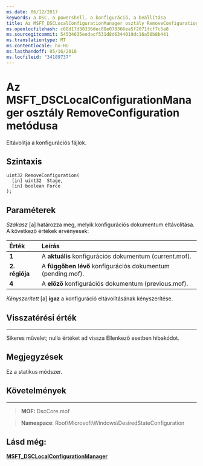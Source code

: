 ```yaml
---
ms.date: 06/12/2017
keywords: a DSC, a powershell, a konfiguráció, a beállítása
title: Az MSFT_DSCLocalConfigurationManager osztály RemoveConfiguration metódusa
ms.openlocfilehash: c68d17d38336dec08e078366ea5f2071fcf7c5a8
ms.sourcegitcommit: 54534635eedacf531d8d6344019dc16a50b8b441
ms.translationtype: MT
ms.contentlocale: hu-HU
ms.lasthandoff: 05/16/2018
ms.locfileid: "34189737"
---
```

# <a name="removeconfiguration-method-of-the-msftdsclocalconfigurationmanager-class"></a>Az MSFT_DSCLocalConfigurationManager osztály RemoveConfiguration metódusa

Eltávolítja a konfigurációs fájlok.

<a name="syntax"></a>Szintaxis
------

```mof
uint32 RemoveConfiguration(
  [in] uint32  Stage,
  [in] boolean Force
);
```

<a name="parameters"></a>Paraméterek
----------

*Szakasz* \[a\] határozza meg, melyik konfigurációs dokumentum eltávolítása. A következő értékek érvényesek:

|Érték |Leírás |
|:--- |:---|
|**1** | A **aktuális** konfigurációs dokumentum (current.mof). |
|**2. régiója** | A **függőben lévő** konfigurációs dokumentum (pending.mof).  |
|**4** | A **előző** konfigurációs dokumentum (previous.mof). |

*Kényszerített* \[a\] **igaz** a konfiguráció eltávolításának kényszerítése.

## <a name="return-value"></a>Visszatérési érték
------------

Sikeres művelet; nulla értéket ad vissza Ellenkező esetben hibakódot.

## <a name="remarks"></a>Megjegyzések

Ez a statikus módszer.

## <a name="requirements"></a>Követelmények
------------
>**MOF:** DscCore.mof

>**Namespace**: Root\Microsoft\Windows\DesiredStateConfiguration


## <a name="see-also"></a>Lásd még:


[**MSFT_DSCLocalConfigurationManager**](msft-dsclocalconfigurationmanager.md)
